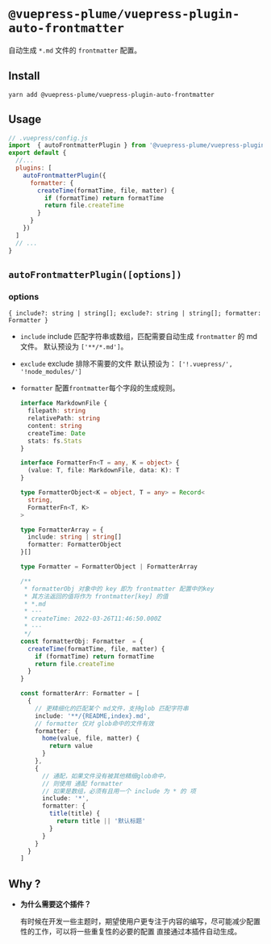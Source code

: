 # `@vuepress-plume/vuepress-plugin-auto-frontmatter`

自动生成 `*.md` 文件的 `frontmatter` 配置。

## Install
```
yarn add @vuepress-plume/vuepress-plugin-auto-frontmatter
```
## Usage
``` js
// .vuepress/config.js
import  { autoFrontmatterPlugin } from '@vuepress-plume/vuepress-plugin-auto-frontmatter'
export default {
  //...
  plugins: [
    autoFrontmatterPlugin({
      formatter: {
        createTime(formatTime, file, matter) {
          if (formatTime) return formatTime
          return file.createTime
        }
      }
    })
  ]
  // ...
}
```

## `autoFrontmatterPlugin([options])`

### options

`{ include?: string | string[]; exclude?: string | string[]; formatter: Formatter }`

- `include` 
  include 匹配字符串或数组，匹配需要自动生成 `frontmatter` 的 md文件。
  默认预设为 `['**/*.md']`。

- `exclude`
  exclude 排除不需要的文件
  默认预设为： `['!.vuepress/', '!node_modules/']`

- `formatter`
  配置`frontmatter`每个字段的生成规则。
  ```ts
  interface MarkdownFile {
    filepath: string
    relativePath: string
    content: string
    createTime: Date
    stats: fs.Stats
  }

  interface FormatterFn<T = any, K = object> {
    (value: T, file: MarkdownFile, data: K): T
  }

  type FormatterObject<K = object, T = any> = Record<
    string,
    FormatterFn<T, K>
  >

  type FormatterArray = {
    include: string | string[]
    formatter: FormatterObject
  }[]

  type Formatter = FormatterObject | FormatterArray

  /**
   * formatterObj 对象中的 key 即为 frontmatter 配置中的key
   * 其方法返回的值将作为 frontmatter[key] 的值
   * *.md
   * ---
   * createTime: 2022-03-26T11:46:50.000Z
   * ---
   */
  const formatterObj: Formatter  = {
    createTime(formatTime, file, matter) {
      if (formatTime) return formatTime
      return file.createTime
    }
  }

  const formatterArr: Formatter = [
    {
      // 更精细化的匹配某个 md文件，支持glob 匹配字符串
      include: '**/{README,index}.md',
      // formatter 仅对 glob命中的文件有效
      formatter: {
        home(value, file, matter) {
          return value
        }
      },
      {
        // 通配，如果文件没有被其他精细glob命中，
        // 则使用 通配 formatter
        // 如果是数组，必须有且用一个 include 为 * 的 项
        include: '*',
        formatter: {
          title(title) {
            return title || '默认标题'
          }
        }
      }
    }
  ]

  ```

## Why ?

- **为什么需要这个插件？**
  
  有时候在开发一些主题时，期望使用户更专注于内容的编写，尽可能减少配置性的工作，可以将一些重复性的必要的配置
  直接通过本插件自动生成。
